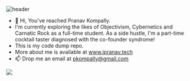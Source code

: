 
![header](https://user-images.githubusercontent.com/17807913/231959127-ddac4cf5-13ae-48f3-81ad-b1d881adef07.png)

- 👋 Hi, You've reached Pranav Kompally.
- I'm currently exploring the likes of Objectivism, Cybernetics and Carnatic Rock as a full-time student. As a side hustle, I'm a part-time cocktail taster diagnosed with the co-founder syndrome!
- This is my code dump repo.
- More about me is available at www.ipranav.tech
- 📫 Drop me an email at pkompally@gmail.com

<!---
SteveMama/SteveMama is a ✨ special ✨ repository because its `README.md` (this file) appears on your GitHub profile.
You can click the Preview link to take a look at your changes.
--->

![](https://komarev.com/ghpvc/?username=SteveMama)
